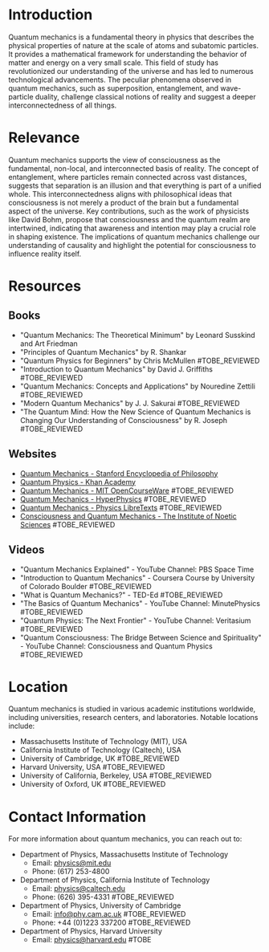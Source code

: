 # Introduction
Quantum mechanics is a fundamental theory in physics that describes the physical properties of nature at the scale of atoms and subatomic particles. It provides a mathematical framework for understanding the behavior of matter and energy on a very small scale. This field of study has revolutionized our understanding of the universe and has led to numerous technological advancements. The peculiar phenomena observed in quantum mechanics, such as superposition, entanglement, and wave-particle duality, challenge classical notions of reality and suggest a deeper interconnectedness of all things.

# Relevance
Quantum mechanics supports the view of consciousness as the fundamental, non-local, and interconnected basis of reality. The concept of entanglement, where particles remain connected across vast distances, suggests that separation is an illusion and that everything is part of a unified whole. This interconnectedness aligns with philosophical ideas that consciousness is not merely a product of the brain but a fundamental aspect of the universe. Key contributions, such as the work of physicists like David Bohm, propose that consciousness and the quantum realm are intertwined, indicating that awareness and intention may play a crucial role in shaping existence. The implications of quantum mechanics challenge our understanding of causality and highlight the potential for consciousness to influence reality itself.

# Resources

## Books
- "Quantum Mechanics: The Theoretical Minimum" by Leonard Susskind and Art Friedman
- "Principles of Quantum Mechanics" by R. Shankar
- "Quantum Physics for Beginners" by Chris McMullen #TOBE_REVIEWED
- "Introduction to Quantum Mechanics" by David J. Griffiths #TOBE_REVIEWED
- "Quantum Mechanics: Concepts and Applications" by Nouredine Zettili #TOBE_REVIEWED
- "Modern Quantum Mechanics" by J. J. Sakurai #TOBE_REVIEWED
- "The Quantum Mind: How the New Science of Quantum Mechanics is Changing Our Understanding of Consciousness" by R. Joseph #TOBE_REVIEWED

## Websites
- [Quantum Mechanics - Stanford Encyclopedia of Philosophy](https://plato.stanford.edu/entries/qt-quantum-mechanics/)
- [Quantum Physics - Khan Academy](https://www.khanacademy.org/science/physics/quantum-physics)
- [Quantum Mechanics - MIT OpenCourseWare](https://ocw.mit.edu/courses/physics/8-04-quantum-physics-i-spring-2013/) #TOBE_REVIEWED
- [Quantum Mechanics - HyperPhysics](http://hyperphysics.phy-astr.gsu.edu/hbase/quantum/quantumcon.html) #TOBE_REVIEWED
- [Quantum Mechanics - Physics LibreTexts](https://phys.libretexts.org/Bookshelves/Quantum_Mechanics) #TOBE_REVIEWED
- [Consciousness and Quantum Mechanics - The Institute of Noetic Sciences](https://noetic.org/research/consciousness-quantum-mechanics/) #TOBE_REVIEWED

## Videos
- "Quantum Mechanics Explained" - YouTube Channel: PBS Space Time
- "Introduction to Quantum Mechanics" - Coursera Course by University of Colorado Boulder #TOBE_REVIEWED
- "What is Quantum Mechanics?" - TED-Ed #TOBE_REVIEWED
- "The Basics of Quantum Mechanics" - YouTube Channel: MinutePhysics #TOBE_REVIEWED
- "Quantum Physics: The Next Frontier" - YouTube Channel: Veritasium #TOBE_REVIEWED
- "Quantum Consciousness: The Bridge Between Science and Spirituality" - YouTube Channel: Consciousness and Quantum Physics #TOBE_REVIEWED

# Location
Quantum mechanics is studied in various academic institutions worldwide, including universities, research centers, and laboratories. Notable locations include:
- Massachusetts Institute of Technology (MIT), USA
- California Institute of Technology (Caltech), USA
- University of Cambridge, UK #TOBE_REVIEWED
- Harvard University, USA #TOBE_REVIEWED
- University of California, Berkeley, USA #TOBE_REVIEWED
- University of Oxford, UK #TOBE_REVIEWED

# Contact Information
For more information about quantum mechanics, you can reach out to:
- Department of Physics, Massachusetts Institute of Technology
  - Email: physics@mit.edu
  - Phone: (617) 253-4800
- Department of Physics, California Institute of Technology
  - Email: physics@caltech.edu
  - Phone: (626) 395-4331 #TOBE_REVIEWED
- Department of Physics, University of Cambridge
  - Email: info@phy.cam.ac.uk #TOBE_REVIEWED
  - Phone: +44 (0)1223 337200 #TOBE_REVIEWED
- Department of Physics, Harvard University
  - Email: physics@harvard.edu #TOBE

